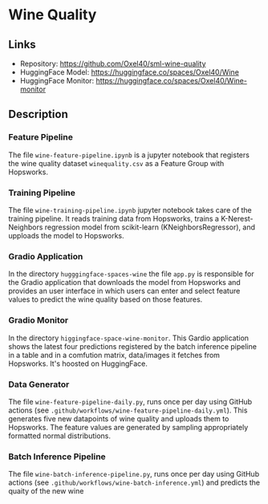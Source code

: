 # Wine Quality

## Links

- Repository: https://github.com/Oxel40/sml-wine-quality
- HuggingFace Model: https://huggingface.co/spaces/Oxel40/Wine
- HuggingFace Monitor: https://huggingface.co/spaces/Oxel40/Wine-monitor


## Description

### Feature Pipeline
The file `wine-feature-pipeline.ipynb` is a jupyter notebook that registers the wine quality dataset `winequality.csv` as a Feature Group with Hopsworks.


### Training Pipeline
The file `wine-training-pipeline.ipynb` jupyter notebook takes care of the training pipeline. It reads training data from Hopsworks, trains a K-Nerest-Neighbors regression model from scikit-learn (KNeighborsRegressor), and upploads the model to Hopsworks. 

### Gradio Application
In the directory `hugggingface-spaces-wine` the file `app.py` is responsible for the Gradio application that downloads the model from Hopsworks and provides an user interface in which users can enter and select feature values to predict the wine quality based on those features.

### Gradio Monitor
In the directory `higgingface-space-wine-monitor`. This Gardio application shows the latest four predictions registered by the batch inference pipeline in a table and in a comfution matrix, data/images it fetches from Hopsworks. It's hoosted on HuggingFace.

### Data Generator
The file `wine-feature-pipeline-daily.py`, runs once per day using GitHub actions (see `.github/workflows/wine-feature-pipeline-daily.yml`). This generates five new datapoints of wine quality and uploads them to Hopsworks. The feature values are generated by sampling appropriately formatted normal distributions.

### Batch Inference Pipeline
The file `wine-batch-inference-pipeline.py`, runs once per day using GitHub actions (see `.github/workflows/wine-batch-inference.yml`) and predicts the quaity of the new wine